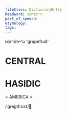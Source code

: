 ```yaml
---
fileClass: DictionaryEntry
headword: גרייפּפֿרוכט
part_of_speech: 
etymology: 
tags: 
---
```

גרייפּפֿרוכט
'grapefruit'

CENTRAL
========

HASIDIC
=======
= AMERICA = 

/ˈgrejpfruxt/